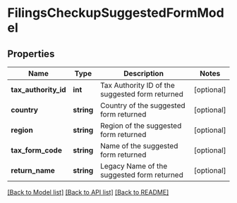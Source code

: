 # FilingsCheckupSuggestedFormModel

## Properties
Name | Type | Description | Notes
------------ | ------------- | ------------- | -------------
**tax_authority_id** | **int** | Tax Authority ID of the suggested form returned | [optional] 
**country** | **string** | Country of the suggested form returned | [optional] 
**region** | **string** | Region of the suggested form returned | [optional] 
**tax_form_code** | **string** | Name of the suggested form returned | [optional] 
**return_name** | **string** | Legacy Name of the suggested form returned | [optional] 

[[Back to Model list]](../README.md#documentation-for-models) [[Back to API list]](../README.md#documentation-for-api-endpoints) [[Back to README]](../README.md)


